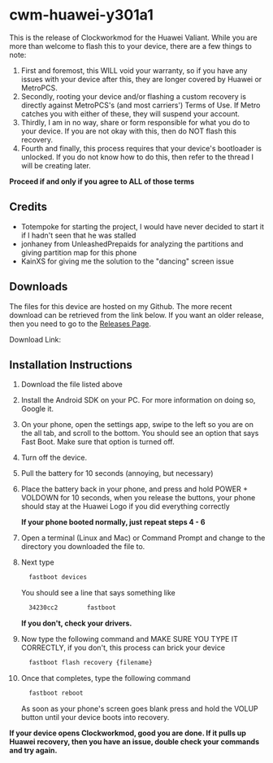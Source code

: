 # cwm-huawei-y301a1
This is the release of Clockworkmod for the Huawei Valiant. While you are more
than welcome to flash this to your device, there are a few things to note:

1. First and foremost, this WILL void your warranty, so if you have any issues
    with your device after this, they are longer covered by Huawei or MetroPCS.
2. Secondly, rooting your device and/or flashing a custom recovery is directly
    against MetroPCS's (and most carriers') Terms of Use. If Metro catches you
    with either of these, they will suspend your account.
3. Thirdly, I am in no way, share or form responsible for what you do to your
    device. If you are not okay with this, then do NOT flash this recovery.
4. Fourth and finally, this process requires that your device's bootloader is
    unlocked. If you do not know how to do this, then refer to the thread I will
    be creating later.

**Proceed if and only if you agree to ALL of those terms**


## Credits
* Totempoke for starting the project, I would have never decided to start it if
    I hadn't seen that he was stalled
* jonhaney from UnleashedPrepaids for analyzing the partitions and giving
    partition map for this phone
* KainXS for giving me the solution to the "dancing" screen issue

## Downloads
The files for this device are hosted on my Github. The more recent download can
be retrieved from the link below. If you want an older release, then you need to
go to the
[Releases Page](https://github.com/Eagerestwolf/cwm-huawei-y301a1/releases).

Download Link:


## Installation Instructions
1. Download the file listed above
2. Install the Android SDK on your PC. For more information on doing so, Google
    it.
3. On your phone, open the settings app, swipe to the left so you are on the all
    tab, and scroll to the bottom. You should see an option that says Fast Boot.
    Make sure that option is turned off.
4. Turn off the device.
5. Pull the battery for 10 seconds (annoying, but necessary)
6. Place the battery back in your phone, and press and hold POWER + VOLDOWN for
    10 seconds, when you release the buttons, your phone should stay at the
    Huawei Logo if you did everything correctly

    **If your phone booted normally, just repeat steps 4 - 6**

7. Open a terminal (Linux and Mac) or Command Prompt and change to the
    directory you downloaded the file to.
8. Next type
    ```bash
      fastboot devices
    ```
    You should see a line that says something like
    ```bash
      34230cc2        fastboot
    ```
    **If you don't, check your drivers.**

9. Now type the following command and MAKE SURE YOU TYPE IT CORRECTLY, if you
    don't, this process can brick your device
    ```bash
      fastboot flash recovery {filename}
    ```

10. Once that completes, type the following command
    ```bash
      fastboot reboot
    ```

    As soon as your phone's screen goes blank press and hold the VOLUP button
    until your device boots into recovery.


**If your device opens Clockworkmod, good you are done. If it pulls up Huawei
recovery, then you have an issue, double check your commands and try again.**